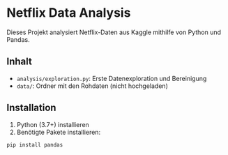 # Netflix Data Analysis

Dieses Projekt analysiert Netflix-Daten aus Kaggle mithilfe von Python und Pandas.

## Inhalt

- `analysis/exploration.py`: Erste Datenexploration und Bereinigung
- `data/`: Ordner mit den Rohdaten (nicht hochgeladen)

## Installation

1. Python (3.7+) installieren  
2. Benötigte Pakete installieren:

```bash
pip install pandas
